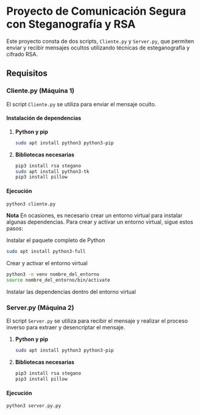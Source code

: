 # Proyecto de Comunicación Segura con Steganografía y RSA

Este proyecto consta de dos scripts, `Cliente.py` y `Server.py`, que permiten enviar y recibir mensajes ocultos utilizando técnicas de esteganografía y cifrado RSA.

## Requisitos

### Cliente.py (Máquina 1)

El script `Cliente.py` se utiliza para enviar el mensaje oculto.

#### Instalación de dependencias

1. **Python y pip**
    ```bash
    sudo apt install python3 python3-pip
    ```

2. **Bibliotecas necesarias**
    ```bash
    pip3 install rsa stegano
    sudo apt install python3-tk
    pip3 install pillow
    ```

#### Ejecución

```bash
python3 cliente.py
```

**Nota**
En ocasiones, es necesario crear un entorno virtual para instalar algunas dependencias. Para crear y activar un entorno virtual, sigue estos pasos:

Instalar el paquete completo de Python
```bash
sudo apt install python3-full
```
Crear y activar el entorno virtual
```bash
python3 -m venv nombre_del_entorno
source nombre_del_entorno/bin/activate
```
Instalar las dependencias dentro del entorno virtual


### Server.py (Máquina 2)
El script `Server.py` se utiliza para recibir el mensaje y realizar el proceso inverso para extraer y desencriptar el mensaje.

1. **Python y pip**
    ```bash
    sudo apt install python3 python3-pip
    ```

2. **Bibliotecas necesarias**
    ```bash
    pip3 install rsa stegano
    pip3 install pillow
    ```

#### Ejecución

```bash
python3 server.py.py
```
